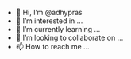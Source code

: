- 👋 Hi, I’m @adhypras
- 👀 I’m interested in ...
- 🌱 I’m currently learning ...
- 💞️ I’m looking to collaborate on ...
- 📫 How to reach me ...

<!---
adhypras/adhypras is a ✨ special ✨ repository because its `README.md` (this file) appears on your GitHub profile.
You can click the Preview link to take a look at your changes.
--->
